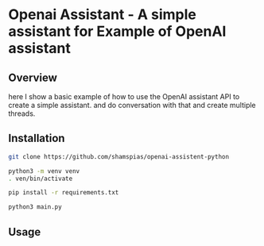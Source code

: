 # Openai Assistant - A simple assistant for Example of OpenAI assistant

## Overview
here I show a basic example of how to use the OpenAI assistant API to create a simple assistant. and do conversation with that and create multiple threads.

## Installation
```bash
git clone https://github.com/shamspias/openai-assistent-python
```
```bash
python3 -m venv venv
. ven/bin/activate
````
```bash
pip install -r requirements.txt
```
```bash
python3 main.py
```

## Usage
